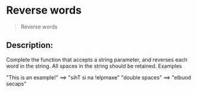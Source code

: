 # Reverse words

> Reverse words

## Description:

Complete the function that accepts a string parameter, and reverses each word in the string. All spaces in the string should be retained.
Examples

"This is an example!" ==> "sihT si na !elpmaxe"
"double  spaces"      ==> "elbuod  secaps"
